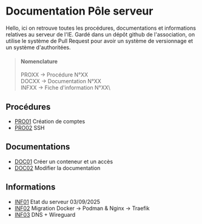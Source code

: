 # Documentation Pôle serveur

Hello, ici on retrouve toutes les procédures, documentations et informations relatives au serveur de l'IE.
Gardé dans un dépôt github de l'association, on utilise le système de Pull Request pour avoir un système de versionnage et un système d'authoritées.

> #### Nomenclature
> PROXX -> Procédure N°XX\
> DOCXX -> Documentation N°XX\
> INFXX -> Fiche d'information N°XX\

## Procédures

 - [PRO01](./pro/PRO01.md) Création de comptes
 - [PRO02](./pro/PRO02.md) SSH

## Documentations

 - [DOC01](./doc/DOC01.md) Créer un conteneur et un accès
 - [DOC02](./doc/DOC02.md) Modifier la documentation

## Informations

 - [INF01](./inf/INF01.md) Etat du serveur 03/09/2025
 - [INF02](./inf/INF02.md) Migration Docker -> Podman & Nginx -> Traefik
 - [INF03](./inf/INF03.md) DNS + Wireguard
